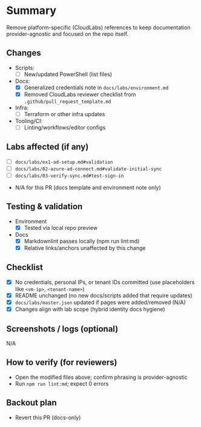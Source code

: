 # Summary

Remove platform-specific (CloudLabs) references to keep documentation provider-agnostic and focused on the repo itself.

## Changes

- Scripts:
  - [ ] New/updated PowerShell (list files)
- Docs:
  - [x] Generalized credentials note in `docs/labs/environment.md`
  - [x] Removed CloudLabs reviewer checklist from `.github/pull_request_template.md`
- Infra:
  - [ ] Terraform or other infra updates
- Tooling/CI:
  - [ ] Linting/workflows/editor configs

## Labs affected (if any)

- [ ] `docs/labs/ex1-ad-setup.md#validation`
- [ ] `docs/labs/02-azure-ad-connect.md#validate-initial-sync`
- [ ] `docs/labs/03-verify-sync.md#test-sign-in`
- N/A for this PR (docs template and environment note only)

## Testing & validation

- Environment
  - [x] Tested via local repo preview
- Docs
  - [x] Markdownlint passes locally (npm run lint:md)
  - [x] Relative links/anchors unaffected by this change

## Checklist

- [x] No credentials, personal IPs, or tenant IDs committed (use placeholders like `<vm-ip>`, `<tenant-name>`)
- [x] README unchanged (no new docs/scripts added that require updates)
- [x] `docs/labs/master.json` updated if pages were added/removed (N/A)
- [x] Changes align with lab scope (hybrid identity docs hygiene)

## Screenshots / logs (optional)

N/A

## How to verify (for reviewers)

- Open the modified files above; confirm phrasing is provider-agnostic
- Run `npm run lint:md`; expect 0 errors

## Backout plan

- Revert this PR (docs-only)

